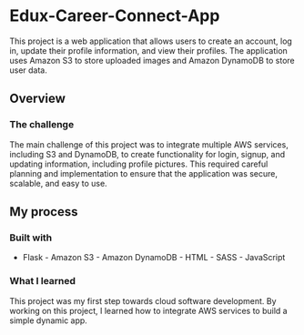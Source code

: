 # Edux-Career-Connect-App

This project is a web application that allows users to create an account, log in, update their profile information, and view their profiles. The application uses Amazon S3 to store uploaded images and Amazon DynamoDB to store user data.

## Overview

### The challenge

The main challenge of this project was to integrate multiple AWS services, including S3 and DynamoDB, to create functionality for login, signup, and updating information, including profile pictures. This required careful planning and implementation to ensure that the application was secure, scalable, and easy to use.

## My process

### Built with

- Flask - Amazon S3 - Amazon DynamoDB - HTML - SASS - JavaScript

### What I learned
This project was my first step towards cloud software development. By working on this project, I learned how to integrate AWS services to build a simple dynamic app.
